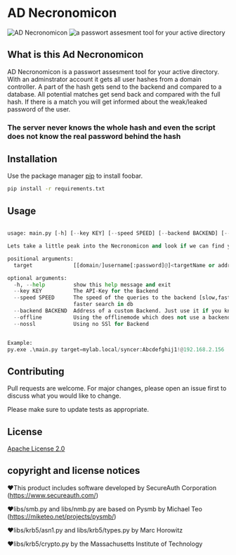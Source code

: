 # AD Necronomicon
![AD Necronomicon](https://i.imgur.com/WvK1vPa.png)
![a passwort assesment tool for your active directory](https://i.imgur.com/M0dzy5n.pngg)



## What is this Ad Necronomicon
AD Necronomicon is a passwort assesment tool for your active directory. 
With an adminstrator account it gets all user hashes from a domain controller.
A part of the hash gets send to the backend and compared to a database.
All potential matches get send back and compared with the full hash.
If there is a match you will get informed about the weak/leaked password of the user.

### The server never knows the whole hash and even the script does not know the real password behind the hash

## Installation

Use the package manager [pip](https://pip.pypa.io/en/stable/) to install foobar.

```bash
pip install -r requirements.txt
```

## Usage

```python

usage: main.py [-h] [--key KEY] [--speed SPEED] [--backend BACKEND] [--offline] [--nossl] target

Lets take a little peak into the Necronomicon and look if we can find your Active Directory users in it

positional arguments:
  target             [[domain/]username[:password]@]<targetName or address>

optional arguments:
  -h, --help         show this help message and exit
  --key KEY          The API-Key for the Backend
  --speed SPEED      The speed of the queries to the backend [slow,fast] slow: Partial hashes are send to the backend -> Slow search in the db fast: Full hash is send to backend ->       
                     faster search in db
  --backend BACKEND  Address of a custom Backend. Just use it if you know what you are doing!
  --offline          Using the offlinemode which does not use a backend
  --nossl            Using no SSl for Backend


Example:
py.exe .\main.py target=mylab.local/syncer:Abcdefghij1!@192.168.2.156  --backend=localhost:8080 --nossl --key=abc
```

## Contributing
Pull requests are welcome. For major changes, please open an issue first to discuss what you would like to change.

Please make sure to update tests as appropriate.

## License
[Apache License 2.0](https://choosealicense.com/licenses/apache-2.0/)


## copyright and license notices 
❤This product includes software developed by SecureAuth Corporation (https://www.secureauth.com/)  

❤libs/smb.py and libs/nmb.py are based on Pysmb by Michael Teo (https://miketeo.net/projects/pysmb/)

❤libs/krb5/asn1.py and libs/krb5/types.py by Marc Horowitz

❤libs/krb5/crypto.py by the Massachusetts Institute of Technology
